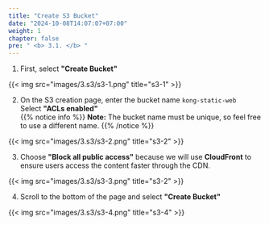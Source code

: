 ```yaml
---
title: "Create S3 Bucket"
date: "2024-10-08T14:07:07+07:00"
weight: 1
chapter: false
pre: " <b> 3.1. </b> "
---
```


1. First, select **"Create Bucket"**

{{< img src="images/3.s3/s3-1.png" title="s3-1" >}}

2. On the S3 creation page, enter the bucket name `kong-static-web`  
   Select **"ACLs enabled"**  
   {{% notice info %}}
   **Note:** The bucket name must be unique, so feel free to use a different name.
   {{% /notice %}}

{{< img src="images/3.s3/s3-2.png" title="s3-2" >}}

3. Choose **"Block all public access"** because we will use **CloudFront** to ensure users access the content faster through the CDN.

{{< img src="images/3.s3/s3-3.png" title="s3-2" >}}

4. Scroll to the bottom of the page and select **"Create Bucket"**

{{< img src="images/3.s3/s3-4.png" title="s3-4" >}}
